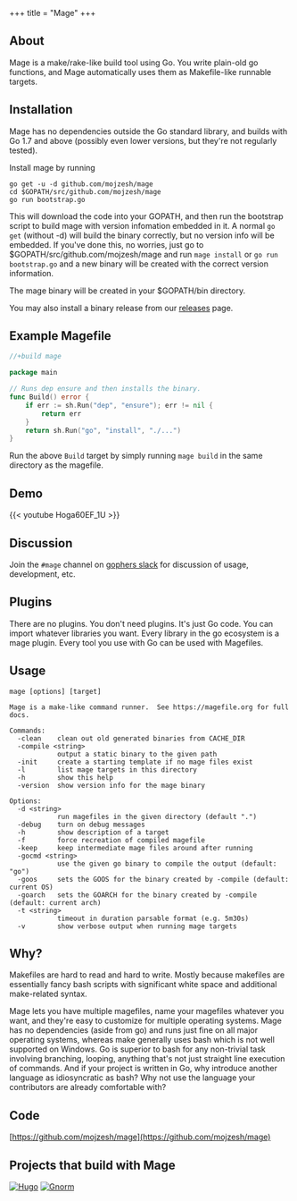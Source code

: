 +++
title = "Mage"
+++

## About

Mage is a make/rake-like build tool using Go.  You write plain-old go functions,
and Mage automatically uses them as Makefile-like runnable targets.


## Installation

Mage has no dependencies outside the Go standard library, and builds with Go 1.7
and above (possibly even lower versions, but they're not regularly tested). 

Install mage by running 

```plain
go get -u -d github.com/mojzesh/mage
cd $GOPATH/src/github.com/mojzesh/mage
go run bootstrap.go
```

This will download the code into your GOPATH, and then run the bootstrap script
to build mage with version infomation embedded in it.  A normal `go get`
(without -d) will build the binary correctly, but no version info will be
embedded.  If you've done this, no worries, just go to
$GOPATH/src/github.com/mojzesh/mage and run `mage install` or `go run
bootstrap.go` and a new binary will be created with the correct version
information.

The mage binary will be created in your $GOPATH/bin directory.

You may also install a binary release from our
[releases](https://github.com/mojzesh/mage/releases) page. 

## Example Magefile

```go
//+build mage

package main

// Runs dep ensure and then installs the binary.
func Build() error {
    if err := sh.Run("dep", "ensure"); err != nil {
        return err
    }
    return sh.Run("go", "install", "./...")
}
```

Run the above `Build` target by simply running `mage build` in the same directory as the magefile.

## Demo

{{< youtube Hoga60EF_1U >}}

## Discussion

Join the `#mage` channel on [gophers slack](https://gophers.slack.com/messages/general/) for discussion of usage, development, etc.


## Plugins

There are no plugins.  You don't need plugins.  It's just Go code.  You can
import whatever libraries you want.  Every library in the go ecosystem is a mage
plugin.  Every tool you use with Go can be used with Magefiles.

## Usage
```plain
mage [options] [target]

Mage is a make-like command runner.  See https://magefile.org for full docs.

Commands:
  -clean    clean out old generated binaries from CACHE_DIR
  -compile <string>
            output a static binary to the given path
  -init     create a starting template if no mage files exist
  -l        list mage targets in this directory
  -h        show this help
  -version  show version info for the mage binary

Options:
  -d <string> 
            run magefiles in the given directory (default ".")
  -debug    turn on debug messages
  -h        show description of a target
  -f        force recreation of compiled magefile
  -keep     keep intermediate mage files around after running
  -gocmd <string>
		    use the given go binary to compile the output (default: "go")
  -goos     sets the GOOS for the binary created by -compile (default: current OS)
  -goarch   sets the GOARCH for the binary created by -compile (default: current arch)
  -t <string>
            timeout in duration parsable format (e.g. 5m30s)
  -v        show verbose output when running mage targets
  ```

## Why?

Makefiles are hard to read and hard to write.  Mostly because makefiles are essentially fancy bash
scripts with significant white space and additional make-related syntax.

Mage lets you have multiple magefiles, name your magefiles whatever you want, and they're easy to
customize for multiple operating systems.  Mage has no dependencies (aside from go) and runs just
fine on all major operating systems, whereas make generally uses bash which is not well supported on
Windows.  Go is superior to bash for any non-trivial task involving branching, looping, anything
that's not just straight line execution of commands.  And if your project is written in Go, why
introduce another language as idiosyncratic as bash?  Why not use the language your contributors are
already comfortable with?

## Code

[https://github.com/mojzesh/mage](https://github.com/mojzesh/mage)

## Projects that build with Mage

[![Hugo](/images/hugo.png)](https://github.com/gohugoio/hugo) [![Gnorm](/images/gnorm.png)](https://github.com/gnormal/gnorm)
